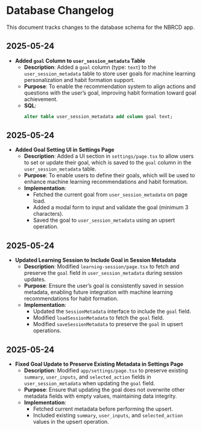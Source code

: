 # Database Changelog

This document tracks changes to the database schema for the NBRCD app.

## 2025-05-24
- **Added `goal` Column to `user_session_metadata` Table**
  - **Description**: Added a `goal` column (type: `text`) to the `user_session_metadata` table to store user goals for machine learning personalization and habit formation support.
  - **Purpose**: To enable the recommendation system to align actions and questions with the user’s goal, improving habit formation toward goal achievement.
  - **SQL**:
    ```sql
    alter table user_session_metadata add column goal text;

## 2025-05-24
- **Added Goal Setting UI in Settings Page**
  - **Description**: Added a UI section in `settings/page.tsx` to allow users to set or update their goal, which is saved to the `goal` column in the `user_session_metadata` table.
  - **Purpose**: To enable users to define their goals, which will be used to enhance machine learning recommendations and habit formation.
  - **Implementation**:
    - Fetched the current goal from `user_session_metadata` on page load.
    - Added a modal form to input and validate the goal (minimum 3 characters).
    - Saved the goal to `user_session_metadata` using an upsert operation.

## 2025-05-24
- **Updated Learning Session to Include Goal in Session Metadata**
  - **Description**: Modified `learning-session/page.tsx` to fetch and preserve the `goal` field in `user_session_metadata` during session updates.
  - **Purpose**: Ensure the user’s goal is consistently saved in session metadata, enabling future integration with machine learning recommendations for habit formation.
  - **Implementation**:
    - Updated the `SessionMetadata` interface to include the `goal` field.
    - Modified `loadSessionMetadata` to fetch the `goal` field.
    - Modified `saveSessionMetadata` to preserve the `goal` in upsert operations.

## 2025-05-24
- **Fixed Goal Update to Preserve Existing Metadata in Settings Page**
  - **Description**: Modified `app/settings/page.tsx` to preserve existing `summary`, `user_inputs`, and `selected_action` fields in `user_session_metadata` when updating the `goal` field.
  - **Purpose**: Ensure that updating the goal does not overwrite other metadata fields with empty values, maintaining data integrity.
  - **Implementation**:
    - Fetched current metadata before performing the upsert.
    - Included existing `summary`, `user_inputs`, and `selected_action` values in the upsert operation.

